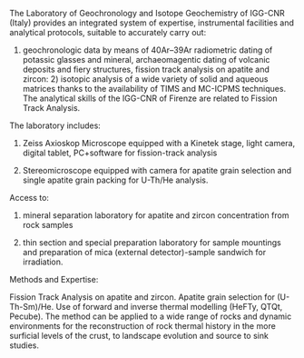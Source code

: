 The Laboratory of Geochronology and Isotope Geochemistry of IGG-CNR
(Italy) provides an integrated system of expertise, instrumental
facilities and analytical protocols, suitable to accurately carry out:
1) geochronologic data by means of 40Ar–39Ar radiometric dating of
potassic glasses and mineral, archaeomagentic dating of volcanic
deposits and fiery structures, fission track analysis on apatite and
zircon: 2) isotopic analysis of a wide variety of solid and aqueous
matrices thanks to the availability of TIMS and MC-ICPMS techniques. The
analytical skills of the IGG-CNR of Firenze are related to Fission Track
Analysis.

The laboratory includes:

1.  Zeiss Axioskop Microscope equipped with a Kinetek stage, light
    camera, digital tablet, PC+software for fission-track analysis

2.  Stereomicroscope equipped with camera for apatite grain selection
    and single apatite grain packing for U-Th/He analysis.

Access to:

1.  mineral separation laboratory for apatite and zircon concentration
    from rock samples

2.  thin section and special preparation laboratory for sample mountings
    and preparation of mica (external detector)-sample sandwich for
    irradiation.

Methods and Expertise:

Fission Track Analysis on apatite and zircon. Apatite grain selection
for (U-Th-Sm)/He. Use of forward and inverse thermal modelling (HeFTy,
QTQt, Pecube). The method can be applied to a wide range of rocks and
dynamic environments for the reconstruction of rock thermal history in
the more surficial levels of the crust, to landscape evolution and
source to sink studies.
